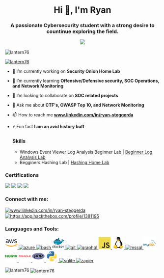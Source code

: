 <h1 align="center">Hi 👋, I'm Ryan</h1>
<h3 align="center">A passionate Cybersecurity student with a strong desire to countinue exploring the field.</h3>

<p align="center"> <img src="https://github.com/Lantern76/Lantern76/assets/119342094/4806b5b9-8400-4037-8cef-5241932465de"
</p>

<p align="left"> <img src="https://komarev.com/ghpvc/?username=lantern76&label=Profile%20views&color=0e75b6&style=flat" alt="lantern76" /> </p>

<p align="left"> <a href="https://github.com/ryo-ma/github-profile-trophy"><img src="https://github-profile-trophy.vercel.app/?username=lantern76" alt="lantern76" /></a> </p>

- 🔭 I’m currently working on **Security Onion Home Lab**

- 🌱 I’m currently learning **Offensive/Defensive security, SOC Operations, and Network Monitoring**

- 👯 I’m looking to collaborate on **SOC related projects**

- 💬 Ask me about **CTF's, OWASP Top 10, and Network Monitoring**

- 📫 How to reach me **www.linkedin.com/in/ryan-steggerda**

- ⚡ Fun fact **I am an avid history buff**

  ### Skills
  - Windows Event Viewer Log Analysis Beginner Lab  | [Beginner Log Analysis Lab](https://github.com/Lantern76/Log-Analysis-Lab)
  - Begginers Hashing Lab | [Hashing Home Lab](https://github.com/Lantern76/Hashing-Lab/blob/main/README.md)

### Certifications 
<div>
  <img src="https://img.shields.io/badge/A%2B-red?style=social&logo=CompTIA" />
    
  <img src="https://img.shields.io/badge/Network%2B-blue?style=social&logo=CompTIA" />
  
  <img src="https://img.shields.io/badge/Security%2B-blue?style=social&logo=CompTIA" />
  
  <img src="https://img.shields.io/badge/CySA%2B-blue?style=social&logo=CompTIA" />

</div>

<h3 align="left">Connect with me:</h3>
<p align="left">
<a href="https://www.linkedin.com/in/ryan-steggerda" target="blank"><img align="center" src="https://raw.githubusercontent.com/rahuldkjain/github-profile-readme-generator/master/src/images/icons/Social/linked-in-alt.svg" alt="www.linkedin.com/in/ryan-steggerda" height="30" width="40" /></a>
<a href="https://app.hackthebox.com/profile/1381195" target="blank"><img align="center" src="https://raw.githubusercontent.com/rahuldkjain/github-profile-readme-generator/master/src/images/icons/Social/codesandbox.svg" alt="https://app.hackthebox.com/profile/1381195" height="30" width="40" /></a>
</p>

<h3 align="left">Languages and Tools:</h3>
<p align="left"> <a href="https://aws.amazon.com" target="_blank" rel="noreferrer"> <img src="https://raw.githubusercontent.com/devicons/devicon/master/icons/amazonwebservices/amazonwebservices-original-wordmark.svg" alt="aws" width="40" height="40"/> </a> <a href="https://azure.microsoft.com/en-in/" target="_blank" rel="noreferrer"> <img src="https://www.vectorlogo.zone/logos/microsoft_azure/microsoft_azure-icon.svg" alt="azure" width="40" height="40"/> </a> <a href="https://www.gnu.org/software/bash/" target="_blank" rel="noreferrer"> <img src="https://www.vectorlogo.zone/logos/gnu_bash/gnu_bash-icon.svg" alt="bash" width="40" height="40"/> </a> <a href="https://www.docker.com/" target="_blank" rel="noreferrer"> <img src="https://raw.githubusercontent.com/devicons/devicon/master/icons/docker/docker-original-wordmark.svg" alt="docker" width="40" height="40"/> </a> <a href="https://git-scm.com/" target="_blank" rel="noreferrer"> <img src="https://www.vectorlogo.zone/logos/git-scm/git-scm-icon.svg" alt="git" width="40" height="40"/> </a> <a href="https://graphql.org" target="_blank" rel="noreferrer"> <img src="https://www.vectorlogo.zone/logos/graphql/graphql-icon.svg" alt="graphql" width="40" height="40"/> </a> <a href="https://developer.mozilla.org/en-US/docs/Web/JavaScript" target="_blank" rel="noreferrer"> <img src="https://raw.githubusercontent.com/devicons/devicon/master/icons/javascript/javascript-original.svg" alt="javascript" width="40" height="40"/> </a> <a href="https://www.linux.org/" target="_blank" rel="noreferrer"> <img src="https://raw.githubusercontent.com/devicons/devicon/master/icons/linux/linux-original.svg" alt="linux" width="40" height="40"/> </a> <a href="https://www.microsoft.com/en-us/sql-server" target="_blank" rel="noreferrer"> <img src="https://www.svgrepo.com/show/303229/microsoft-sql-server-logo.svg" alt="mssql" width="40" height="40"/> </a> <a href="https://www.mysql.com/" target="_blank" rel="noreferrer"> <img src="https://raw.githubusercontent.com/devicons/devicon/master/icons/mysql/mysql-original-wordmark.svg" alt="mysql" width="40" height="40"/> </a> <a href="https://www.nginx.com" target="_blank" rel="noreferrer"> <img src="https://raw.githubusercontent.com/devicons/devicon/master/icons/nginx/nginx-original.svg" alt="nginx" width="40" height="40"/> </a> <a href="https://www.oracle.com/" target="_blank" rel="noreferrer"> <img src="https://raw.githubusercontent.com/devicons/devicon/master/icons/oracle/oracle-original.svg" alt="oracle" width="40" height="40"/> </a> <a href="https://www.php.net" target="_blank" rel="noreferrer"> <img src="https://raw.githubusercontent.com/devicons/devicon/master/icons/php/php-original.svg" alt="php" width="40" height="40"/> </a> <a href="https://www.python.org" target="_blank" rel="noreferrer"> <img src="https://raw.githubusercontent.com/devicons/devicon/master/icons/python/python-original.svg" alt="python" width="40" height="40"/> </a> <a href="https://www.sqlite.org/" target="_blank" rel="noreferrer"> <img src="https://www.vectorlogo.zone/logos/sqlite/sqlite-icon.svg" alt="sqlite" width="40" height="40"/> </a> <a href="https://zapier.com" target="_blank" rel="noreferrer"> <img src="https://www.vectorlogo.zone/logos/zapier/zapier-icon.svg" alt="zapier" width="40" height="40"/> </a> </p>

<p><img align="left" src="https://github-readme-stats.vercel.app/api/top-langs?username=lantern76&show_icons=true&locale=en&layout=compact" alt="lantern76" /></p>

<p>&nbsp;<img align="center" src="https://github-readme-stats.vercel.app/api?username=lantern76&show_icons=true&locale=en" alt="lantern76" /></p>
